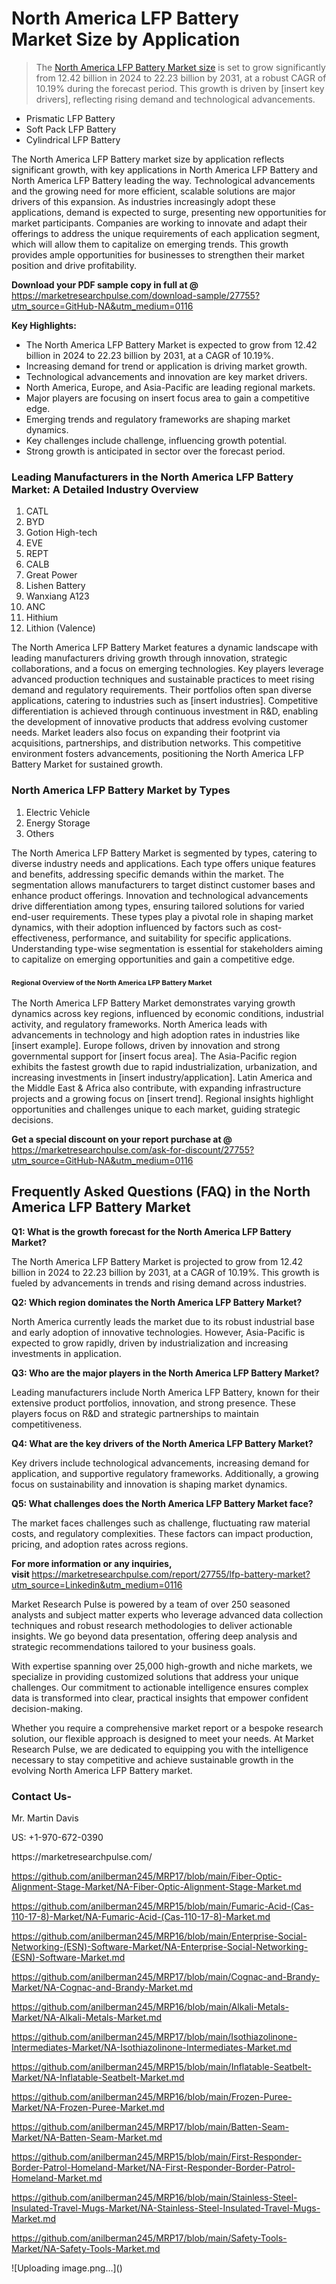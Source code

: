 <h1>North America LFP Battery Market&nbsp;Size by Application</h1><blockquote><p>The <a href="https://marketresearchpulse.com/download-sample/27755?utm_source=GitHub-NA&amp;utm_medium=0116">North America LFP Battery Market size</a> is set to grow significantly from 12.42 billion in 2024 to 22.23 billion by 2031, at a robust CAGR of 10.19% during the forecast period. This growth is driven by [insert key drivers], reflecting rising demand and technological advancements.</p></blockquote><ul><li>Prismatic LFP Battery<li> Soft Pack LFP Battery<li> Cylindrical LFP Battery</li></ul><p>The North America LFP Battery market size by application reflects significant growth, with key applications in North America LFP Battery and North America LFP Battery leading the way. Technological advancements and the growing need for more efficient, scalable solutions are major drivers of this expansion. As industries increasingly adopt these applications, demand is expected to surge, presenting new opportunities for market participants. Companies are working to innovate and adapt their offerings to address the unique requirements of each application segment, which will allow them to capitalize on emerging trends. This growth provides ample opportunities for businesses to strengthen their market position and drive profitability.</p><p><strong>Download your PDF sample copy in full at @ </strong><a href="https://marketresearchpulse.com/download-sample/27755?utm_source=GitHub-NA&amp;utm_medium=0116">https://marketresearchpulse.com/download-sample/27755?utm_source=GitHub-NA&amp;utm_medium=0116</a></p><p><strong>Key Highlights: </strong></p><ul><li>The North America LFP Battery Market is expected to grow from 12.42 billion in 2024 to 22.23 billion by 2031, at a CAGR of 10.19%.</li><li>Increasing demand for trend or application is driving market growth.</li><li>Technological advancements and innovation are key market drivers.</li><li>North America, Europe, and Asia-Pacific are leading regional markets.</li><li>Major players are focusing on insert focus area to gain a competitive edge.</li><li>Emerging trends and regulatory frameworks are shaping market dynamics.</li><li>Key challenges include challenge, influencing growth potential.</li><li>Strong growth is anticipated in sector over the forecast period.</li></ul><h3>Leading Manufacturers in the North America LFP Battery Market: A Detailed Industry Overview</h3><ol><li>CATL</li><li>BYD</li><li>Gotion High-tech</li><li>EVE</li><li>REPT</li><li>CALB</li><li>Great Power</li><li>Lishen Battery</li><li>Wanxiang A123</li><li>ANC</li><li>Hithium</li><li>Lithion (Valence)</li></ol><div class="flex max-w-full flex-col flex-grow"><div class="min-h-8 text-message flex w-full flex-col items-end gap-2 whitespace-normal break-words [.text-message+&amp;]:mt-5" dir="auto" data-message-author-role="assistant" data-message-id="fd8432e4-4910-450d-b182-61b7bfb0a01f" data-message-model-slug="gpt-4o"><div class="flex w-full flex-col gap-1 empty:hidden first:pt-[3px]"><div class="markdown prose w-full break-words dark:prose-invert light"><p>The North America LFP Battery Market features a dynamic landscape with leading manufacturers driving growth through innovation, strategic collaborations, and a focus on emerging technologies. Key players leverage advanced production techniques and sustainable practices to meet rising demand and regulatory requirements. Their portfolios often span diverse applications, catering to industries such as [insert industries]. Competitive differentiation is achieved through continuous investment in R&amp;D, enabling the development of innovative products that address evolving customer needs. Market leaders also focus on expanding their footprint via acquisitions, partnerships, and distribution networks. This competitive environment fosters advancements, positioning the North America LFP Battery Market for sustained growth.</p></div></div></div></div><h3>North America LFP Battery Market by Types</h3><ol><li>Electric Vehicle<li> Energy Storage<li> Others</li></ol><div class="flex max-w-full flex-col flex-grow"><div class="min-h-8 text-message flex w-full flex-col items-end gap-2 whitespace-normal break-words [.text-message+&amp;]:mt-5" dir="auto" data-message-author-role="assistant" data-message-id="084470be-0bb7-4664-bddf-5156b4f41249" data-message-model-slug="gpt-4o-mini"><div class="flex w-full flex-col gap-1 empty:hidden first:pt-[3px]"><div class="markdown prose w-full break-words dark:prose-invert light"><p>The North America LFP Battery Market is segmented by types, catering to diverse industry needs and applications. Each type offers unique features and benefits, addressing specific demands within the market. The segmentation allows manufacturers to target distinct customer bases and enhance product offerings. Innovation and technological advancements drive differentiation among types, ensuring tailored solutions for varied end-user requirements. These types play a pivotal role in shaping market dynamics, with their adoption influenced by factors such as cost-effectiveness, performance, and suitability for specific applications. Understanding type-wise segmentation is essential for stakeholders aiming to capitalize on emerging opportunities and gain a competitive edge.</p></div></div></div></div><h3><span style="font-size: 11px;">Regional Overview of the North America LFP Battery Market</span></h3><div class="flex max-w-full flex-col flex-grow"><div class="min-h-8 text-message flex w-full flex-col items-end gap-2 whitespace-normal break-words [.text-message+&amp;]:mt-5" dir="auto" data-message-author-role="assistant" data-message-id="e9038762-ce64-4e30-91c9-9bd413514231" data-message-model-slug="gpt-4o-mini"><div class="flex w-full flex-col gap-1 empty:hidden first:pt-[3px]"><div class="markdown prose w-full break-words dark:prose-invert light"><p>The North America LFP Battery Market demonstrates varying growth dynamics across key regions, influenced by economic conditions, industrial activity, and regulatory frameworks. North America leads with advancements in technology and high adoption rates in industries like [insert example]. Europe follows, driven by innovation and strong governmental support for [insert focus area]. The Asia-Pacific region exhibits the fastest growth due to rapid industrialization, urbanization, and increasing investments in [insert industry/application]. Latin America and the Middle East &amp; Africa also contribute, with expanding infrastructure projects and a growing focus on [insert trend]. Regional insights highlight opportunities and challenges unique to each market, guiding strategic decisions.</p></div></div></div></div><p><strong>Get a special discount on your report purchase at @ </strong><a href="https://marketresearchpulse.com/ask-for-discount/27755?utm_source=GitHub-NA&amp;utm_medium=0116">https://marketresearchpulse.com/ask-for-discount/27755?utm_source=GitHub-NA&amp;utm_medium=0116</a></p><h2>Frequently Asked Questions (FAQ) in the North America LFP Battery Market</h2><p><strong>Q1: What is the growth forecast for the North America LFP Battery Market?</strong></p><p>The North America LFP Battery Market is projected to grow from 12.42 billion in 2024 to 22.23 billion by 2031, at a CAGR of 10.19%. This growth is fueled by advancements in trends and rising demand across industries.</p><p><strong>Q2: Which region dominates the North America LFP Battery Market?</strong></p><p>North America currently leads the market due to its robust industrial base and early adoption of innovative technologies. However, Asia-Pacific is expected to grow rapidly, driven by industrialization and increasing investments in application.</p><p><strong>Q3: Who are the major players in the North America LFP Battery Market?</strong></p><p>Leading manufacturers include North America LFP Battery, known for their extensive product portfolios, innovation, and strong presence. These players focus on R&amp;D and strategic partnerships to maintain competitiveness.</p><p><strong>Q4: What are the key drivers of the North America LFP Battery Market?</strong></p><p>Key drivers include technological advancements, increasing demand for application, and supportive regulatory frameworks. Additionally, a growing focus on sustainability and innovation is shaping market dynamics.</p><p><strong>Q5: What challenges does the North America LFP Battery Market face?</strong></p><p>The market faces challenges such as challenge, fluctuating raw material costs, and regulatory complexities. These factors can impact production, pricing, and adoption rates across regions.</p><p><strong>For more information or any inquiries, visit&nbsp;</strong><a href="https://marketresearchpulse.com/report/27755/lfp-battery-market?utm_source=Linkedin&utm_medium=0116">https://marketresearchpulse.com/report/27755/lfp-battery-market?utm_source=Linkedin&utm_medium=0116</a></p><p>Market Research Pulse is powered by a team of over 250 seasoned analysts and subject matter experts who leverage advanced data collection techniques and robust research methodologies to deliver actionable insights. We go beyond data presentation, offering deep analysis and strategic recommendations tailored to your business goals.</p><p>With expertise spanning over 25,000 high-growth and niche markets, we specialize in providing customized solutions that address your unique challenges. Our commitment to actionable intelligence ensures complex data is transformed into clear, practical insights that empower confident decision-making.</p><p>Whether you require a comprehensive market report or a bespoke research solution, our flexible approach is designed to meet your needs. At Market Research Pulse, we are dedicated to equipping you with the intelligence necessary to stay competitive and achieve sustainable growth in the evolving North America LFP Battery market.</p><h3><strong>Contact Us-</strong></h3><p>Mr. Martin Davis</p><p>US: +1-970-672-0390</p><p>https://marketresearchpulse.com/</p><p><a href="https://github.com/anilberman245/MRP17/blob/main/Fiber-Optic-Alignment-Stage-Market/NA-Fiber-Optic-Alignment-Stage-Market.md">https://github.com/anilberman245/MRP17/blob/main/Fiber-Optic-Alignment-Stage-Market/NA-Fiber-Optic-Alignment-Stage-Market.md</a></p><p><a href="https://github.com/anilberman245/MRP15/blob/main/Fumaric-Acid-(Cas-110-17-8)-Market/NA-Fumaric-Acid-(Cas-110-17-8)-Market.md">https://github.com/anilberman245/MRP15/blob/main/Fumaric-Acid-(Cas-110-17-8)-Market/NA-Fumaric-Acid-(Cas-110-17-8)-Market.md</a></p><p><a href="https://github.com/anilberman245/MRP16/blob/main/Enterprise-Social-Networking-(ESN)-Software-Market/NA-Enterprise-Social-Networking-(ESN)-Software-Market.md">https://github.com/anilberman245/MRP16/blob/main/Enterprise-Social-Networking-(ESN)-Software-Market/NA-Enterprise-Social-Networking-(ESN)-Software-Market.md</a></p><p><a href="https://github.com/anilberman245/MRP17/blob/main/Cognac-and-Brandy-Market/NA-Cognac-and-Brandy-Market.md">https://github.com/anilberman245/MRP17/blob/main/Cognac-and-Brandy-Market/NA-Cognac-and-Brandy-Market.md</a></p><p><a href="https://github.com/anilberman245/MRP16/blob/main/Alkali-Metals-Market/NA-Alkali-Metals-Market.md">https://github.com/anilberman245/MRP16/blob/main/Alkali-Metals-Market/NA-Alkali-Metals-Market.md</a></p><p><a href="https://github.com/anilberman245/MRP17/blob/main/Isothiazolinone-Intermediates-Market/NA-Isothiazolinone-Intermediates-Market.md">https://github.com/anilberman245/MRP17/blob/main/Isothiazolinone-Intermediates-Market/NA-Isothiazolinone-Intermediates-Market.md</a></p><p><a href="https://github.com/anilberman245/MRP15/blob/main/Inflatable-Seatbelt-Market/NA-Inflatable-Seatbelt-Market.md">https://github.com/anilberman245/MRP15/blob/main/Inflatable-Seatbelt-Market/NA-Inflatable-Seatbelt-Market.md</a></p><p><a href="https://github.com/anilberman245/MRP16/blob/main/Frozen-Puree-Market/NA-Frozen-Puree-Market.md">https://github.com/anilberman245/MRP16/blob/main/Frozen-Puree-Market/NA-Frozen-Puree-Market.md</a></p><p><a href="https://github.com/anilberman245/MRP17/blob/main/Batten-Seam-Market/NA-Batten-Seam-Market.md">https://github.com/anilberman245/MRP17/blob/main/Batten-Seam-Market/NA-Batten-Seam-Market.md</a></p><p><a href="https://github.com/anilberman245/MRP15/blob/main/First-Responder-Border-Patrol-Homeland-Market/NA-First-Responder-Border-Patrol-Homeland-Market.md">https://github.com/anilberman245/MRP15/blob/main/First-Responder-Border-Patrol-Homeland-Market/NA-First-Responder-Border-Patrol-Homeland-Market.md</a></p><p><a href="https://github.com/anilberman245/MRP16/blob/main/Stainless-Steel-Insulated-Travel-Mugs-Market/NA-Stainless-Steel-Insulated-Travel-Mugs-Market.md">https://github.com/anilberman245/MRP16/blob/main/Stainless-Steel-Insulated-Travel-Mugs-Market/NA-Stainless-Steel-Insulated-Travel-Mugs-Market.md</a></p><p><a href="https://github.com/anilberman245/MRP17/blob/main/Safety-Tools-Market/NA-Safety-Tools-Market.md">https://github.com/anilberman245/MRP17/blob/main/Safety-Tools-Market/NA-Safety-Tools-Market.md</a></p>
![Uploading image.png…]()
